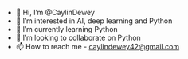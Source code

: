 - 👋 Hi, I’m @CaylinDewey
- 👀 I’m interested in AI, deep learning and Python 
- 🌱 I’m currently learning Python
- 💞️ I’m looking to collaborate on Python
- 📫 How to reach me - caylindewey42@gmail.com

<!---
CaylinDewey/CaylinDewey is a ✨ special ✨ repository because its `README.md` (this file) appears on your GitHub profile.
You can click the Preview link to take a look at your changes.
--->
